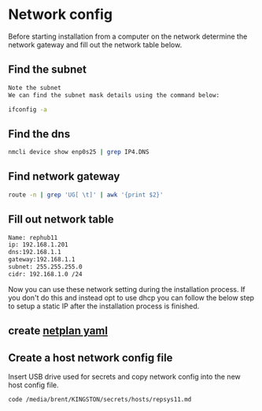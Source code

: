 # Network config

Before starting installation from a computer on the network determine the network gateway and fill out the network table below.

## Find the subnet

```bash
Note the subnet
We can find the subnet mask details using the command below:

ifconfig -a

```

## Find the dns

```bash
nmcli device show enp0s25 | grep IP4.DNS
```

## Find network gateway

```bash
route -n | grep 'UG[ \t]' | awk '{print $2}'
```

## Fill out network table

```bash
Name: rephub11
ip: 192.168.1.201
dns:192.168.1.1
gateway:192.168.1.1
subnet: 255.255.255.0
cidr: 192.168.1.0 /24
```

Now you can use these network setting during the installation process. If you don't do this and instead opt to use dhcp you can follow the below step to setup a static IP after the installation process is finished.

## create **[netplan yaml](../ip/static_ip.md)**

## Create a host network config file

Insert USB drive used for secrets and copy network config into the new host config file.

```bash
code /media/brent/KINGSTON/secrets/hosts/repsys11.md

```

